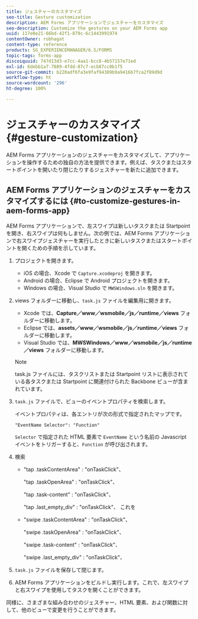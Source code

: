 ```yaml
---
title: ジェスチャーのカスタマイズ
seo-title: Gesture customization
description: AEM Forms アプリケーションでジェスチャーをカスタマイズ
seo-description: Customize the gestures on your AEM Forms app
uuid: 117e0e21-66bd-42f1-879c-6c1443991974
contentOwner: robhagat
content-type: reference
products: SG_EXPERIENCEMANAGER/6.5/FORMS
topic-tags: forms-app
discoiquuid: 747d13d3-e7cc-4aa1-bcc8-4b57157e71ed
exl-id: 6debb1a7-7889-4fdd-87c7-ecb87cc0b1f5
source-git-commit: b220adf6fa3e9faf94389b9a9416b7fca2f89d9d
workflow-type: ht
source-wordcount: '296'
ht-degree: 100%

---
```


# ジェスチャーのカスタマイズ {#gesture-customization}

AEM Forms アプリケーションのジェスチャーをカスタマイズして、アプリケーションを操作するための独自の方法を提供できます。例えば、タスクまたはスタートポイントを開いたり閉じたりするジェスチャーを新たに追加できます。

## AEM Forms アプリケーションのジェスチャーをカスタマイズするには {#to-customize-gestures-in-aem-forms-app}

AEM Forms アプリケーションで、左スワイプは新しいタスクまたは Startpoint を開き、右スワイプは何もしません。次の例では、AEM Forms アプリケーションで右スワイプジェスチャーを実行したときに新しいタスクまたはスタートポイントを開くための手順を示しています。

1. プロジェクトを開きます。

   * iOS の場合、Xcode で `Capture.xcodeproj` を開きます。
   * Android の場合、Eclipse で Android プロジェクトを開きます。
   * Windows の場合、Visual Studio で `MWSWindows.sln` を開きます。

1. views フォルダーに移動し、`task.js` ファイルを編集用に開きます。

   * Xcode では、**Capture／www／wsmobile／js／runtime／views** フォルダーに移動します。
   * Eclipse では、**assets／www／wsmobile／js／runtime／views** フォルダーに移動します。
   * Visual Studio では、**MWSWindows／www／wsmobile／js／runtime／views** フォルダーに移動します。

   >[!NOTE]
   >
   >task.js ファイルには、タスクリストまたは Startpoint リストに表示されている各タスクまたは Startpoint に関連付けられた Backbone ビューが含まれています。

1. `task.js` ファイルで、ビューのイベントプロパティを検索します。

   イベントプロパティは、各エントリが次の形式で指定されたマップです。

   `"EventName Selector": "Function"`

   `Selector` で指定された HTML 要素で `EventName` という名前の Javascript イベントをトリガーすると、`Function` が呼び出されます。

1. 検索

   * &quot;tap .taskContentArea&quot; : &quot;onTaskClick&quot;、

      &quot;tap .taskOpenArea&quot; : &quot;onTaskClick&quot;、

      &quot;tap .task-content&quot; : &quot;onTaskClick&quot;、

      &quot;tap .last_empty_div&quot; : &quot;onTaskClick&quot;、
   これを

   * &quot;swipe .taskContentArea&quot; : &quot;onTaskClick&quot;、

      &quot;swipe .taskOpenArea&quot; : &quot;onTaskClick&quot;、

      &quot;swipe .task-content&quot; : &quot;onTaskClick&quot;、

      &quot;swipe .last_empty_div&quot; : &quot;onTaskClick&quot;、


1. `task.js` ファイルを保存して閉じます。
1. AEM Forms アプリケーションをビルドし実行します。これで、左スワイプと右スワイプを使用してタスクを開くことができます。

同様に、さまざまな組み合わせのジェスチャー、HTML 要素、および関数に対して、他のビューで変更を行うことができます。
